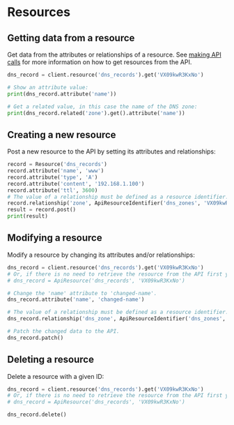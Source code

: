 # Resources

## Getting data from a resource
Get data from the attributes or relationships of a resource. See [making API calls](calls.md) for more information on 
how to get resources from the API.

```python
dns_record = client.resource('dns_records').get('VX09kwR3KxNo')

# Show an attribute value:
print(dns_record.attribute('name'))

# Get a related value, in this case the name of the DNS zone:
print(dns_record.related('zone').get().attribute('name'))
```

## Creating a new resource
Post a new resource to the API by setting its attributes and relationships:

```python
record = Resource('dns_records')
record.attribute('name', 'www')
record.attribute('type', 'A')
record.attribute('content', '192.168.1.100')
record.attribute('ttl', 3600)
# The value of a relationship must be defined as a resource identifier.
record.relationship('zone', ApiResourceIdentifier('dns_zones', 'VX09kwR3KxNo'))
result = record.post()
print(result)
```

## Modifying a resource
Modify a resource by changing its attributes and/or relationships:

```python
dns_record = client.resource('dns_records').get('VX09kwR3KxNo')
# Or, if there is no need to retrieve the resource from the API first you can use the following:
# dns_record = ApiResource('dns_records', 'VX09kwR3KxNo')

# Change the 'name' attribute to 'changed-name'.
dns_record.attribute('name', 'changed-name')

# The value of a relationship must be defined as a resource identifier.
dns_record.relationship('dns_zone', ApiResourceIdentifier('dns_zones', 'X09kwRdbbAxN'))

# Patch the changed data to the API.
dns_record.patch()
``` 

## Deleting a resource
Delete a resource with a given ID:

```python
dns_record = client.resource('dns_records').get('VX09kwR3KxNo')
# Or, if there is no need to retrieve the resource from the API first you can use the following:
# dns_record = ApiResource('dns_records', 'VX09kwR3KxNo')

dns_record.delete()
```
